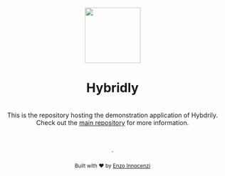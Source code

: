 <br>

<p align="center">
  <img src="https://github.com/hybridly/hybridly/raw/0.x/.github/assets/logo-round.svg" style="width:125px;" />
</p>

<h1 align="center">Hybridly</h1>


<div align="center">
  <br />
  This is the repository hosting the demonstration application of Hybdrily.
  <br />
  Check out the <a href="https://github.com/hybridly/hybridly">main repository</a> for more information.
</div>

<p align="center">
  <br />
  <br />
  ·
  <br />
  <br />
  <sub>Built with ❤︎ by <a href="https://github.com/enzoinnocenzi">Enzo Innocenzi</a>
</p>
